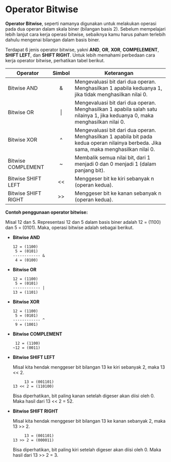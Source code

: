 # Operator Bitwise

**Operator Bitwise**, seperti namanya digunakan untuk melakukan operasi pada dua operan dalam skala biner (bilangan basis 2). Sebelum mempelajari lebih lanjut cara kerja operasi bitwise, sebaiknya kamu harus paham terlebih dahulu mengenai bilangan dalam basis biner.

Terdapat 6 jenis operator bitwise, yakni **AND**, **OR**, **XOR**, **COMPELEMENT**, **SHIFT LEFT**, dan **SHIFT RIGHT**. Untuk lebih memahami perbedaan cara kerja operator bitwise, perhatikan tabel berikut.

| Operator                | Simbol | Keterangan                                                                                                                             |
| ----------------------- | :----: | -------------------------------------------------------------------------------------------------------------------------------------- |
| Bitwise AND             | &      | Mengevaluasi bit dari dua operan. Menghasilkan 1 apabila keduanya 1, jika tidak menghasilkan nilai 0.                                  |
| Bitwise OR              | \|     | Mengevaluasi bit dari dua operan. Menghasilkan 1 apabila salah satu nilainya 1, jika keduanya 0, maka menghasilkan nilai 0.            |
| Bitwise XOR             | ^      | Mengevaluasi bit dari dua operan. Menghasilkan 1 apabila bit pada kedua operan nilainya berbeda. Jika sama, maka menghasilkan nilai 0. |
| Bitwise COMPLEMENT      | ~      | Membalik semua nilai bit, dari 1 menjadi 0 dan 0 menjadi 1 (dalam panjang bit).                                                        |
| Bitwise SHIFT LEFT      | <<     | Menggeser bit ke kiri sebanyak n (operan kedua).                                                                                       |
| Bitwise SHIFT RIGHT     | >>     | Menggeser bit ke kanan sebanyak n (operan kedua).                                                                                      |

**Contoh penggunaan operator bitwise:**

Misal 12 dan 5. Representasi 12 dan 5 dalam basis biner adalah 12 = (1100) dan 5 = (0101). Maka, operasi bitwise adalah sebagai berikut.

+ **Bitwise AND**

    ```
    12 = (1100)
     5 = (0101)
    ------------ &
     4 = (0100)
    ```

+ **Bitwise OR**

    ```
    12 = (1100)
     5 = (0101)
    ------------ | 
    13 = (1101)
    ```

+ **Bitwise XOR**

    ```
    12 = (1100)
     5 = (0101)
    ------------ ^
     9 = (1001)
    ```

+ **Bitwise COMPLEMENT**

    ```
     12 = (1100)
    ~12 = (0011)
    ```

+ **Bitwise SHIFT LEFT**

    Misal kita hendak menggeser bit bilangan 13 ke kiri sebanyak 2, maka 13 << 2.

    ```
         13 = (001101)
    13 << 2 = (110100) 
    ```

    Bisa diperhatikan, bit paling kanan setelah digeser akan diisi oleh 0. Maka hasil dari 13 << 2 = 52.

+ **Bitwise SHIFT RIGHT**

    Misal kita hendak menggeser bit bilangan 13 ke kanan sebanyak 2, maka 13 >> 2.

    ```
         13 = (001101)
    13 >> 2 = (000011)
    ```

    Bisa diperhatikan, bit paling kiri setelah digeser akan diisi oleh 0. Maka hasil dari 13 >> 2 = 3.